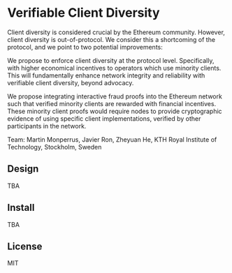 # Verifiable Client Diversity

Client diversity is considered crucial by the Ethereum community. However, client diversity is out-of-protocol.
We consider this a shortcoming of the protocol, and we point to two potential improvements:

We propose to enforce client diversity at the protocol level. Specifically, with higher economical incentives to operators which use minority clients.
This will fundamentally enhance network integrity and reliability with verifiable client diversity, beyond advocacy.

We propose integrating interactive fraud proofs into the Ethereum network such that verified minority clients are rewarded with financial incentives.
These minority client proofs would require nodes to provide cryptographic evidence of using specific client implementations, verified by other participants in the network. 

Team: Martin Monperrus, Javier Ron, Zheyuan He, KTH Royal Institute of Technology, Stockholm, Sweden

## Design

TBA

## Install

TBA

## License

MIT



